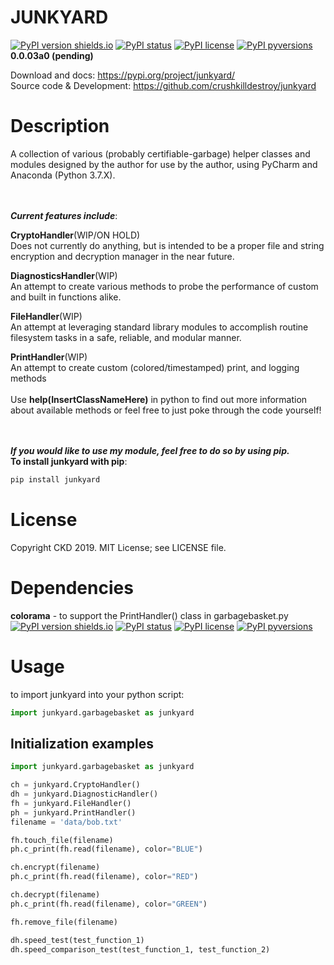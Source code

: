 # JUNKYARD #
[![PyPI version shields.io](https://img.shields.io/pypi/v/junkyard.svg)](https://pypi.python.org/pypi/junkyard/)
[![PyPI status](https://img.shields.io/pypi/status/junkyard.svg)](https://pypi.python.org/pypi/junkyard/)
[![PyPI license](https://img.shields.io/pypi/l/junkyard.svg)](https://pypi.python.org/pypi/junkyard/)
[![PyPI pyversions](https://img.shields.io/pypi/pyversions/junkyard.svg)](https://pypi.python.org/pypi/junkyard/)
<br>
<b>0.0.03a0 (pending)</b>

Download and docs: https://pypi.org/project/junkyard/
<br>
Source code & Development: https://github.com/crushkilldestroy/junkyard

Description
===========
A collection of various (probably certifiable-garbage) helper classes and modules designed by the author for use by the author, using PyCharm and
Anaconda (Python 3.7.X).
<br><br><br>

<i><b>Current features include</b></i>:

<b>CryptoHandler</b>(WIP/ON HOLD)<br>
 Does not currently do anything, but is intended to be a proper file and string encryption
 and decryption manager in the near future.

<b>DiagnosticsHandler</b>(WIP)<br>
 An attempt to create various methods to probe the performance of custom and built in
 functions alike.

<b>FileHandler</b>(WIP)<br>
 An attempt at leveraging standard library modules to accomplish routine filesystem tasks in a safe, reliable,
 and modular manner.

<b>PrintHandler</b>(WIP)<br>
 An attempt to create custom (colored/timestamped) print, and logging methods
<br><br>
Use <b>help(InsertClassNameHere)</b> in python to find out more information about available methods
or feel free to just poke through the code yourself!<br><br><br>

<i><b>If you would like to use my module, feel free to do so by using pip.</b></i><br>
<b>To install junkyard with pip</b>:
````python
pip install junkyard
````


License
=======

Copyright CKD 2019. MIT License; see LICENSE file.


Dependencies
============

<b>colorama</b> - to support the PrintHandler() class in garbagebasket.py<br>
[![PyPI version shields.io](https://img.shields.io/pypi/v/colorama.svg)](https://pypi.python.org/pypi/colorama/)
[![PyPI status](https://img.shields.io/pypi/status/colorama.svg)](https://pypi.python.org/pypi/colorama/)
[![PyPI license](https://img.shields.io/pypi/l/colorama.svg)](https://pypi.python.org/pypi/colorama/)
[![PyPI pyversions](https://img.shields.io/pypi/pyversions/colorama.svg)](https://pypi.python.org/pypi/colorama/)


Usage
=====
to import junkyard into your python script:
````python
import junkyard.garbagebasket as junkyard
````


Initialization examples
--------------

````python
import junkyard.garbagebasket as junkyard

ch = junkyard.CryptoHandler()
dh = junkyard.DiagnosticHandler()
fh = junkyard.FileHandler()
ph = junkyard.PrintHandler()
filename = 'data/bob.txt'

fh.touch_file(filename)
ph.c_print(fh.read(filename), color="BLUE")

ch.encrypt(filename)
ph.c_print(fh.read(filename), color="RED")

ch.decrypt(filename)
ph.c_print(fh.read(filename), color="GREEN")

fh.remove_file(filename)

dh.speed_test(test_function_1)
dh.speed_comparison_test(test_function_1, test_function_2)
````